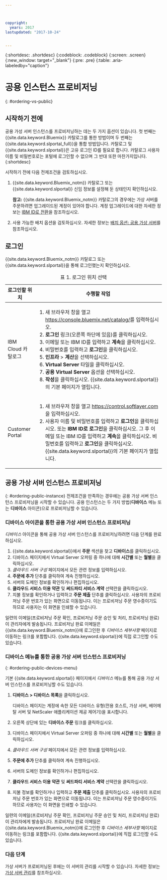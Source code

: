 ```yaml
---



copyright:
  years: 2017
lastupdated: "2017-10-24"


---
```


{:shortdesc: .shortdesc}
{:codeblock: .codeblock}
{:screen: .screen}
{:new_window: target="_blank"}
{:pre: .pre}
{:table: .aria-labeledby="caption"}

# 공용 인스턴스 프로비저닝
{: #ordering-vs-public}

## 시작하기 전에
공용 가성 서버 인스턴스를 프로비저닝하는 데는 두 가지 옵션이 있습니다. 첫 번째는 {{site.data.keyword.Bluemix}} 카탈로그를 통한 방법이며 두 번째는 {{site.data.keyword.slportal_full}}을 통합 방법입니다. 카탈로그 및 {{site.data.keyword.slportal}}은 고유 로그인 ID를 필요로 합니다. 카탈로그 사용자 이름 및 비밀번호로는 포털에 로그인할 수 없으며 그 반대 또한 마찬가지입니다.
{:shortdesc}

시작하기 전에 다음 전제조건을 검토하십시오.

  1. {{site.data.keyword.Bluemix_notm}} 카탈로그 또는 {{site.data.keyword.slportal}} 신임 정보를 설정해 둔 상태인지 확인하십시오. 
  
     **참고:** {{site.data.keyword.Bluemix_notm}} 카탈로그의 경우에는 가상 서버를 주문하려면 업그레이드된 계정이 있어야 합니다. 계정 업그레이드에 대한 자세한 정보는 [IBM ID로 전환](https://console.bluemix.net/docs/admin/softlayerlink.html)을 참조하십시오.
  
  2. 사용 가능한 배치 옵션을 검토하십시오. 자세한 정보는 [배치 옵션: 공용 가상 서버](../vsi/vsi_public.html)를 참조하십시오.

## 로그인 
{{site.data.keyword.Bluemix_notm}} 카탈로그 또는 {{site.data.keyword.slportal}}을 통해 로그인했는지 확인하십시오. 

  <table>
   <CAPTION>표 1. 로그인 위치 선택</CAPTION>
   <THEAD>
   <TR>
   <th>로그인할 위치</th>
   <th>수행할 작업</th>
   </TR>
   </THEAD>
   <TBODY>
   <tr>
   <td>IBM Cloud 카탈로그</td>
   <td>
   <ol>
   <li>새 브라우저 창을 열고 <a href="https://console.bluemix.net/catalog/">https://console.bluemix.net/catalog/</a>를 입력하십시오.</li>
   <li><b>로그인</b> 링크(오른쪽 하단에 있음)를 클릭하십시오. </li>
   <li>이메일 또는 IBM ID를 입력하고 <b>계속</b>을 클릭하십시오.</li>
   <li>비밀번호를 입력하고 <b>로그인</b>을 클릭하십시오.</li>
   <li><b>인프라 </b> > <b>계산</b>을 선택하십시오.</li>
   <li><b>Virtual Server</b> 타일을 클릭하십시오.</li>
   <li><b>공용 Virtual Server</b> 옵션을 선택하십시오.</li>
   <li><b>작성</b>을 클릭하십시오. {{site.data.keyword.slportal}}의 기본 페이지가 열립니다.</li>
   </ol>
   </td>
   </tr>
   <tr>
   <td>Customer Portal</td>
   <td>
   <ol>
   <li>새 브라우저 창을 열고 <a href="https://control.softlayer.com">https://control.softlayer.com</a>을 입력하십시오.</li>
   <li>사용자 이름 및 비밀번호를 입력하고 <b>로그인</b>을 클릭하십시오. 또는 <b>IBM ID로 로그인</b>을 클릭하십시오. 그 후 이메일 또는 IBM ID를 입력하고 <b>계속</b>을 클릭하십시오. 비밀번호를 입력하고 <b>로그인</b>을 클릭하십시오. {{site.data.keyword.slportal}}의 기본 페이지가 열립니다.</li>
   </ol>
   </td>
   </tr>
   </TBODY>
   </table>

## 공용 가상 서버 인스턴스 프로비저닝
{: #ordering-public-instance}
전제조건을 만족하는 경우에는 공용 가상 서버 인스턴스 프로비저닝을 시작할 수 있습니다. 공용 인스턴스는 두 가지 방법(**디바이스** 메뉴 또는 **디바이스** 아이콘)으로 프로비저닝할 수 있습니다.

### 디바이스 아이콘을 통한 공용 가상 서버 인스턴스 프로비저닝
*디바이스* 아이콘을 통해 공용 가상 서버 인스턴스를 프로비저닝하려면 다음 단계를 완료하십시오.

1.  {{site.data.keyword.slportal}}에서 **주문** 섹션을 찾고 **디바이스**를 클릭하십시오.
2.  디바이스 페이지에서 Virtual Server 오퍼링 중 하나에 대해 **시간별** 또는 **월별**을 클릭하십시오.
3.  *클라우드 서버 구성* 페이지에서 모든 관련 정보를 입력하십시오.
4.  **주문에 추가** 단추를 클릭하여 계속 진행하십시오.
5.  서버의 도메인 정보를 확인하거나 편집하십시오.
5.  **클라우드 서비스 이용 약관** 및 **써드파티 서비스 계약** 선택란을 클릭하십시오.
6.  지불 정보를 확인하거나 입력하고 **주문 제출** 단추를 클릭하십시오. 사용자의 프로비저닝 주문 번호가 있는 화면으로 이동됩니다. 이는 프로비저닝 주문 영수증이기도 하므로 사용자는 이 화면을 인쇄할 수 있습니다.

 일련의 이메일(프로비저닝 주문 확인, 프로비저닝 주문 승인 및 처리, 프로비저닝 완료)이 관리자에게 발송됩니다. 프로비저닝 완료 이메일은 {{site.data.keyword.Bluemix_notm}}에 로그인한 후 *디바이스 세부사항* 페이지로 이동하는 링크를 포함합니다. {{site.data.keyword.slportal}}에 직접 로그인할 수도 있습니다.

### 디바이스 메뉴를 통한 공용 가상 서버 인스턴스 프로비저닝
{: #ordering-public-devices-menu}

기본 {{site.data.keyword.slportal}} 페이지에서 *디바이스* 메뉴를 통해 공용 가상 서버 인스턴스를 프로비저닝할 수도 있습니다. 

1. **디바이스 > 디바이스 목록**을 클릭하십시오.

   디바이스 페이지는 계정에 속한 모든 디바이스 유형(전용 호스트, 가상 서버, 베어메탈 서버 및 NetScaler 애플리케이션 제공 제어기)을 표시합니다.
2. 오른쪽 상단에 있는 **디바이스 주문** 링크를 클릭하십시오.
3. 디바이스 페이지에서 Virtual Server 오퍼링 중 하나에 대해 **시간별** 또는 **월별**을 클릭하십시오.
4. *클라우드 서버 구성* 페이지에서 모든 관련 정보를 입력하십시오.
5. **주문에 추가** 단추를 클릭하여 계속 진행하십시오.
6. 서버의 도메인 정보를 확인하거나 편집하십시오.
7. **클라우드 서비스 이용 약관** 및 **써드파티 서비스 계약** 선택란을 클릭하십시오.
8. 지불 정보를 확인하거나 입력하고 **주문 제출** 단추를 클릭하십시오. 사용자의 프로비저닝 주문 번호가 있는 화면으로 이동됩니다. 이는 프로비저닝 주문 영수증이기도 하므로 사용자는 이 화면을 인쇄할 수 있습니다.

일련의 이메일(프로비저닝 주문 확인, 프로비저닝 주문 승인 및 처리, 프로비저닝 완료)이 관리자에게 발송됩니다. 프로비저닝 완료 이메일은 {{site.data.keyword.Bluemix_notm}}에 로그인한 후 *디바이스 세부사항* 페이지로 이동하는 링크를 포함합니다. {{site.data.keyword.slportal}}에 직접 로그인할 수도 있습니다.

### 다음 단계
가상 서버가 프로비저닝된 후에는 이 서버의 관리를 시작할 수 있습니다. 자세한 정보는 [가상 서버 관리](../vsi/vsi_managing.html)를 참조하십시오.
